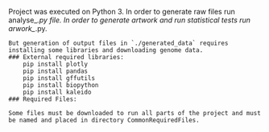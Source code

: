 
Project was executed on Python 3.
In order to generate raw files run analyse_*.py file. In order to generate artwork and run statistical tests run arwork_*.py.
```
But generation of output files in `./generated_data` requires installing some libraries and downloading genome data.
### External required libraries:
    pip install plotly
    pip install pandas
    pip install gffutils
    pip install biopython
    pip install kaleido
### Required Files:

Some files must be downloaded to run all parts of the project and must be named and placed in directory CommonRequiredFiles.
